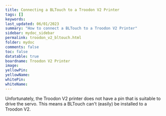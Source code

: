 ```yaml
---
title: Connecting a BLTouch to a Troodon V2 Printer
tags: []
keywords: 
last_updated: 06/01/2023
summary: "How to connect a BLTouch to a Troodon V2 Printer"
sidebar: mydoc_sidebar
permalink: troodon_v2_bltouch.html
folder: mydoc
comments: false
toc: false
datatable: true
boardname: Troodon V2 Printer
image: 
yellowPin: 
yellowName: 
whitePin: 
whiteName: 
---
```


Unfortunately, the Troodon V2 printer does not have a pin that is suitable to drive the servo. This means a BLTouch can't (easily) be installed to a Troodon V2.
